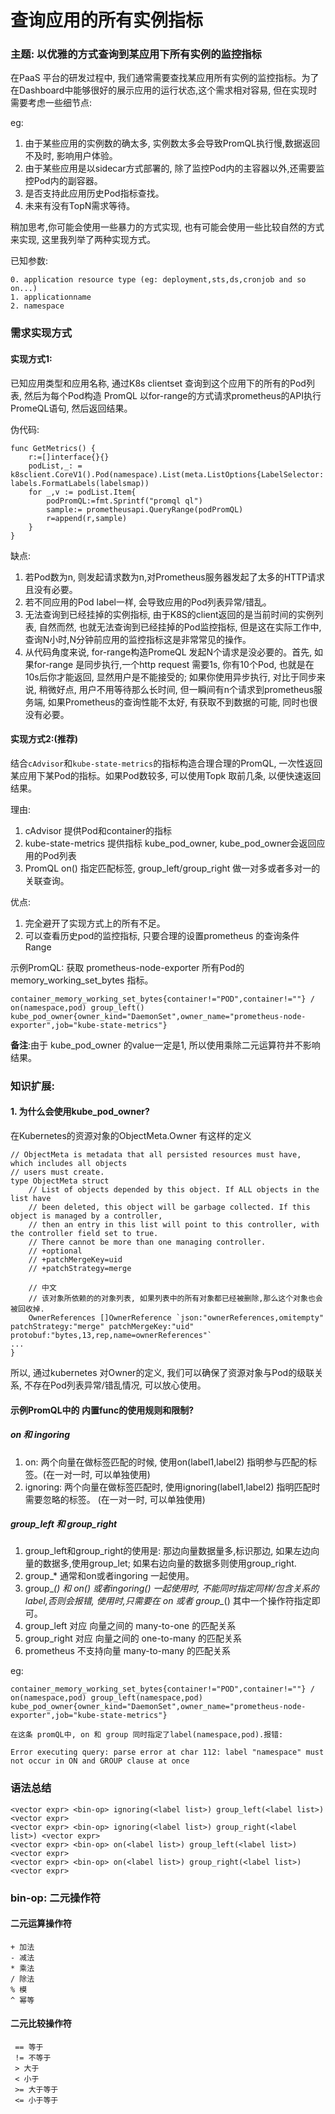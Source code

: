 # 查询应用的所有实例指标


### 主题: 以优雅的方式查询到某应用下所有实例的监控指标

在PaaS 平台的研发过程中, 我们通常需要查找某应用所有实例的监控指标。为了在Dashboard中能够很好的展示应用的运行状态,这个需求相对容易, 但在实现时需要考虑一些细节点:

eg: 

1. 由于某些应用的实例数的确太多, 实例数太多会导致PromQL执行慢,数据返回不及时, 影响用户体验。
2. 由于某些应用是以sidecar方式部署的, 除了监控Pod内的主容器以外,还需要监控Pod内的副容器。
3. 是否支持此应用历史Pod指标查找。
4. 未来有没有TopN需求等待。

稍加思考,你可能会使用一些暴力的方式实现, 也有可能会使用一些比较自然的方式来实现, 这里我列举了两种实现方式。

已知参数:
```
0. application resource type (eg: deployment,sts,ds,cronjob and so on...)
1. applicationname
2. namespace

```

### 需求实现方式
#### 实现方式1:

已知应用类型和应用名称, 通过K8s clientset 查询到这个应用下的所有的Pod列表, 然后为每个Pod构造 PromQL 以for-range的方式请求prometheus的API执行PromeQL语句, 然后返回结果。

伪代码:
```
func GetMetrics() {
	r:=[]interface{}{}
	podList,_: = k8sclient.CoreV1().Pod(namespace).List(meta.ListOptions{LabelSelector: labels.FormatLabels(labelsmap))
	for _,v := podList.Item{
		podPromQL:=fmt.Sprintf("promql ql")
		sample:= prometheusapi.QueryRange(podPromQL)
		r=append(r,sample)
	}
}
```

缺点:

1. 若Pod数为n, 则发起请求数为n,对Prometheus服务器发起了太多的HTTP请求且没有必要。
2. 若不同应用的Pod label一样, 会导致应用的Pod列表异常/错乱。
2. 无法查询到已经挂掉的实例指标, 由于K8S的client返回的是当前时间的实例列表, 自然而然, 也就无法查询到已经挂掉的Pod监控指标, 但是这在实际工作中, 查询N小时,N分钟前应用的监控指标这是非常常见的操作。
3. 从代码角度来说, for-range构造PromeQL 发起N个请求是没必要的。首先, 如果for-range 是同步执行,一个http request 需要1s, 你有10个Pod, 也就是在10s后你才能返回, 显然用户是不能接受的; 如果你使用异步执行, 对比于同步来说, 稍微好点, 用户不用等待那么长时间, 但一瞬间有n个请求到prometheus服务端, 如果Prometheus的查询性能不太好, 有获取不到数据的可能, 同时也很没有必要。


#### 实现方式2:(推荐)

结合```cAdvisor```和```kube-state-metrics```的指标构造合理合理的PromQL, 一次性返回某应用下某Pod的指标。如果Pod数较多, 可以使用Topk 取前几条, 以便快速返回结果。

理由:

1. cAdvisor 提供Pod和container的指标
2. kube-state-metrics 提供指标 kube_pod_owner, kube_pod_owner会返回应用的Pod列表
3.  PromQL on() 指定匹配标签, group_left/group_right 做一对多或者多对一的关联查询。

优点: 

1. 完全避开了实现方式上的所有不足。
2. 可以查看历史pod的监控指标, 只要合理的设置prometheus 的查询条件Range


示例PromQL: 获取 prometheus-node-exporter 所有Pod的memory_working_set_bytes 指标。
```
container_memory_working_set_bytes{container!="POD",container!=""} / on(namespace,pod) group_left()  kube_pod_owner{owner_kind="DaemonSet",owner_name="prometheus-node-exporter",job="kube-state-metrics"} 
```

**备注**:由于 kube_pod_owner 的value一定是1, 所以使用乘除二元运算符并不影响结果。


### 知识扩展:

#### 1. 为什么会使用kube_pod_owner?

在Kubernetes的资源对象的ObjectMeta.Owner 有这样的定义

```
// ObjectMeta is metadata that all persisted resources must have, which includes all objects
// users must create.
type ObjectMeta struct 
	// List of objects depended by this object. If ALL objects in the list have
	// been deleted, this object will be garbage collected. If this object is managed by a controller,
	// then an entry in this list will point to this controller, with the controller field set to true.
	// There cannot be more than one managing controller.
	// +optional
	// +patchMergeKey=uid
	// +patchStrategy=merge

    // 中文
    // 该对象所依赖的的对象列表, 如果列表中的所有对象都已经被删除,那么这个对象也会被回收掉. 
	OwnerReferences []OwnerReference `json:"ownerReferences,omitempty" patchStrategy:"merge" patchMergeKey:"uid" protobuf:"bytes,13,rep,name=ownerReferences"`
...
}
```

所以, 通过kubernetes 对Owner的定义, 我们可以确保了资源对象与Pod的级联关系, 不存在Pod列表异常/错乱情况, 可以放心使用。

#### 示例PromQL中的 内置func的使用规则和限制? 

##### on 和 ingoring

1. on: 两个向量在做标签匹配的时候, 使用on(label1,label2) 指明参与匹配的标签。(在一对一时, 可以单独使用)
2. ignoring: 两个向量在做标签匹配时, 使用ignoring(label1,label2) 指明匹配时需要忽略的标签。 (在一对一时, 可以单独使用)

##### group_left 和 group_right

1. group_left和group_right的使用是: 那边向量数据量多,标识那边, 如果左边向量的数据多,使用group_let; 如果右边向量的数据多则使用group_right.
2. group_* 通常和on或者ingoring 一起使用。
3. group_*() 和 on() 或者ingoring() 一起使用时, 不能同时指定同样/包含关系的label,否则会报错, 使用时,只需要在 on 或者 group_*() 其中一个操作符指定即可。
4. group_left 对应 向量之间的 many-to-one 的匹配关系
5. group_right 对应 向量之间的 one-to-many 的匹配关系
6. prometheus 不支持向量 many-to-many 的匹配关系

eg:
```
container_memory_working_set_bytes{container!="POD",container!=""} / on(namespace,pod) group_left(namespace,pod)  kube_pod_owner{owner_kind="DaemonSet",owner_name="prometheus-node-exporter",job="kube-state-metrics"}  

在这条 promQL中, on 和 group 同时指定了label(namespace,pod).报错:

Error executing query: parse error at char 112: label "namespace" must not occur in ON and GROUP clause at once
```


### 语法总结

```
<vector expr> <bin-op> ignoring(<label list>) group_left(<label list>) <vector expr>
<vector expr> <bin-op> ignoring(<label list>) group_right(<label list>) <vector expr>
<vector expr> <bin-op> on(<label list>) group_left(<label list>) <vector expr>
<vector expr> <bin-op> on(<label list>) group_right(<label list>) <vector expr>
```

### bin-op: 二元操作符

#### 二元运算操作符
```
+ 加法
- 减法
* 乘法
/ 除法
% 模
^ 幂等
```

####  二元比较操作符
```
 == 等于
 != 不等于
 > 大于
 < 小于
 >= 大于等于
 <= 小于等于
```

